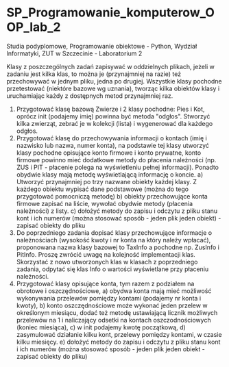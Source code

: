 # SP_Programowanie_komputerow_OOP_lab_2
Studia podyplomowe, Programowanie obiektowe - Python, Wydział Informatyki, ZUT w Szczecinie - Laboratorium 2

Klasy z poszczególnych zadań zapisywać w oddzielnych plikach, jeżeli w zadaniu jest kilka klas, to można je (przynajmniej na razie) też przechowywać w jednym pliku, jedna po drugiej. 
Wszystkie klasy pochodne przetestować (niektóre bazowe wg uznania), tworząc kilka obiektów klasy i uruchamiając każdy z dostępnych metod przynajmniej raz.
1. Przygotować klasę bazową Zwierze i 2 klasy pochodne: Pies i Kot, oprócz init (podajemy imię) powinna być metoda "odgłos". Stworzyć kilka zwierząt, zebrać je w kolekcji (lista) i wygenerować dla każdego odgłos.
2. Przygotować klasę do przechowywania informacji o kontach (imię i nazwisko lub nazwa, numer konta), na podstawie tej klasy utworzyć klasy pochodne opisujące konto firmowe i konto prywatne, konto firmowe powinno mieć dodatkowe metody do płacenia należności (np. ZUS i PIT - płacenie polega na wyświetleniu pełnej informacji). Ponadto obydwie klasy mają metodę wyświetlającą informację o koncie.
a) Utworzyć przynajmniej po trzy nazwane obiekty każdej klasy. Z każdego obiektu wypisać dane podstawowe (można do tego przygotować pomocniczą metodę)
b) obiekty przechowujące konta firmowe zapisać na liście, wywołać obydwie metody (płacenia należności) z listy.
c) dołożyć metody do zapisu i odczytu z pliku stanu kont i ich numerów (można stosować sposób - jeden plik jeden obiekt) - zapisać obiekty do pliku
3. Do poprzedniego zadania dopisać klasy przechowujące informacje o należnościach (wysokość kwoty i nr konta na który należy wpłacać), proponowana nazwa klasy bazowej to TaxInfo a pochodne np. ZusInfo i PitInfo. Proszę zwrócić uwagę na kolejność implementacji klas. Skorzystać z nowo utworzonych klas w klasach z poprzedniego zadania, odpytać się klas Info o wartości wyświetlane przy płaceniu należności.
4. Przygotować klasy opisujące konta, tym razem z podziałem na obrotowe i oszczędnościowe,
  a) obydwa konta mają mieć możliwość wykonywania przelewów pomiędzy kontami (podajemy nr konta i kwoty),
  b) konto oszczędnościowe może wykonać jeden przelew w określonym miesiącu, dodać też metodę ustawiającą licznik możliwych przelewów na      1 i naliczający odsetki na kontach oszczodnościowych (koniec miesiąca),
  c) w init podajemy kwotę początkową,
  d) zasymulować działanie kilku kont, przelewy pomiędzy kontami, w czasie kilku miesięcy.
  e) dołożyć metody do zapisu i odczytu z pliku stanu kont i ich numerów (można stosować sposób - jeden plik jeden obiekt - zapisać          obiekty do pliku)
  
